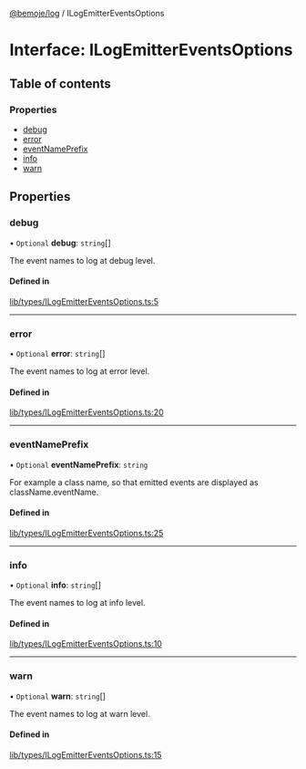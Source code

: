 [@bemoje/log](https://github.com/bemoje/tsmono/blob/main/pkg/log/docs/md/index.md) / ILogEmitterEventsOptions

# Interface: ILogEmitterEventsOptions

## Table of contents

### Properties

- [debug](https://github.com/bemoje/tsmono/blob/main/pkg/log/docs/md/interfaces/ILogEmitterEventsOptions.md#debug)
- [error](https://github.com/bemoje/tsmono/blob/main/pkg/log/docs/md/interfaces/ILogEmitterEventsOptions.md#error)
- [eventNamePrefix](https://github.com/bemoje/tsmono/blob/main/pkg/log/docs/md/interfaces/ILogEmitterEventsOptions.md#eventnameprefix)
- [info](https://github.com/bemoje/tsmono/blob/main/pkg/log/docs/md/interfaces/ILogEmitterEventsOptions.md#info)
- [warn](https://github.com/bemoje/tsmono/blob/main/pkg/log/docs/md/interfaces/ILogEmitterEventsOptions.md#warn)

## Properties

### debug

• `Optional` **debug**: `string`[]

The event names to log at debug level.

#### Defined in

[lib/types/ILogEmitterEventsOptions.ts:5](https://github.com/bemoje/tsmono/blob/5043a85/pkg/log/src/lib/types/ILogEmitterEventsOptions.ts#L5)

___

### error

• `Optional` **error**: `string`[]

The event names to log at error level.

#### Defined in

[lib/types/ILogEmitterEventsOptions.ts:20](https://github.com/bemoje/tsmono/blob/5043a85/pkg/log/src/lib/types/ILogEmitterEventsOptions.ts#L20)

___

### eventNamePrefix

• `Optional` **eventNamePrefix**: `string`

For example a class name, so that emitted events are displayed as className.eventName.

#### Defined in

[lib/types/ILogEmitterEventsOptions.ts:25](https://github.com/bemoje/tsmono/blob/5043a85/pkg/log/src/lib/types/ILogEmitterEventsOptions.ts#L25)

___

### info

• `Optional` **info**: `string`[]

The event names to log at info level.

#### Defined in

[lib/types/ILogEmitterEventsOptions.ts:10](https://github.com/bemoje/tsmono/blob/5043a85/pkg/log/src/lib/types/ILogEmitterEventsOptions.ts#L10)

___

### warn

• `Optional` **warn**: `string`[]

The event names to log at warn level.

#### Defined in

[lib/types/ILogEmitterEventsOptions.ts:15](https://github.com/bemoje/tsmono/blob/5043a85/pkg/log/src/lib/types/ILogEmitterEventsOptions.ts#L15)
